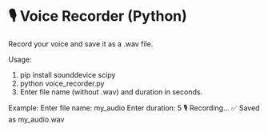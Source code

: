 # 🎙️ Voice Recorder (Python)
Record your voice and save it as a .wav file.

Usage:
1. pip install sounddevice scipy
2. python voice_recorder.py
3. Enter file name (without .wav) and duration in seconds.

Example:
Enter file name: my_audio
Enter duration: 5
🎙️ Recording...
✅ Saved as my_audio.wav
